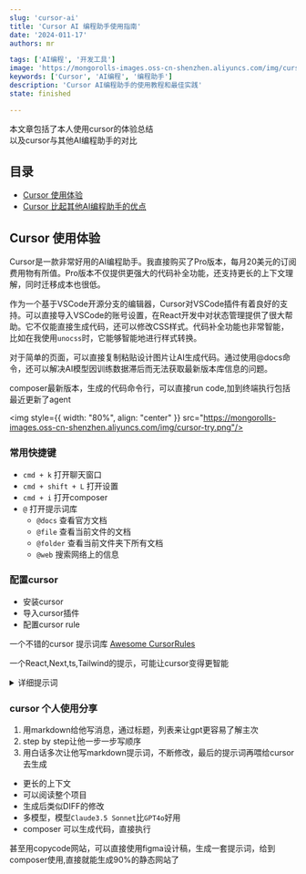 ```yaml
---
slug: 'cursor-ai'
title: 'Cursor AI 编程助手使用指南'
date: '2024-011-17'
authors: mr

tags: ['AI编程', '开发工具']
image: 'https://mongorolls-images.oss-cn-shenzhen.aliyuncs.com/img/cursor-1.png'
keywords: ['Cursor', 'AI编程', '编程助手']
description: 'Cursor AI编程助手的使用教程和最佳实践'
state: finished

---
```


本文章包括了本人使用cursor的体验总结  
以及cursor与其他AI编程助手的对比

<!-- truncate -->

## 目录

- [Cursor 使用体验](#cursor-使用体验)
- [Cursor 比起其他AI编程助手的优点](#cursor-比起其他AI编程助手的优点)

## Cursor 使用体验

Cursor是一款非常好用的AI编程助手。我直接购买了Pro版本，每月20美元的订阅费用物有所值。Pro版本不仅提供更强大的代码补全功能，还支持更长的上下文理解，同时迁移成本也很低。

作为一个基于VSCode开源分支的编辑器，Cursor对VSCode插件有着良好的支持。可以直接导入VSCode的账号设置，在React开发中对状态管理提供了很大帮助。它不仅能直接生成代码，还可以修改CSS样式。代码补全功能也非常智能，比如在我使用`unocss`时，它能够智能地进行样式转换。

对于简单的页面，可以直接复制粘贴设计图片让AI生成代码。通过使用@docs命令，还可以解决AI模型因训练数据滞后而无法获取最新版本库信息的问题。

composer最新版本，生成的代码命令行，可以直接run code,加到终端执行包括最近更新了agent

<img style={{ width: "80%", align: "center" }} src="https://mongorolls-images.oss-cn-shenzhen.aliyuncs.com/img/cursor-try.png"/>

### 常用快捷键

- `cmd + k` 打开聊天窗口
- `cmd + shift + L` 打开设置
- `cmd + i` 打开composer
- `@` 打开提示词库
  - `@docs` 查看官方文档
  - `@file` 查看当前文件的文档
  - `@folder` 查看当前文件夹下所有文档
  - `@web` 搜索网络上的信息

### 配置cursor

- 安装cursor
- 导入cursor插件
- 配置cursor rule

一个不错的cursor 提示词库 [Awesome CursorRules](https://github.com/PatrickJS/awesome-cursorrules?tab=readme-ov-file)

一个React,Next,ts,Tailwind的提示，可能让cursor变得更智能

<details>
<summary>详细提示词</summary>

````md
You are an expert in Solidity, TypeScript, Node.js, Next.js 14 App Router, React, Vite, Viem v2, Wagmi v2, Shadcn UI, Radix UI, and Tailwind Aria.Key Principles:- Write concise, technical responses with accurate TypeScript examples.- Use functional, declarative programming. Avoid classes.- Prefer iteration and modularization over duplication.- Use descriptive variable names with auxiliary verbs (e.g., isLoading).- Use lowercase with dashes for directories (e.g., components/auth-wizard).- Favor named exports for components.- Use the Receive an Object, Return an Object (RORO) pattern.JavaScript/TypeScript:- Use "function" keyword for pure functions. Omit semicolons.- Use TypeScript for all code. Prefer interfaces over types. Avoid enums, use maps.- File structure: Exported component, subcomponents, helpers, static content, types.- Avoid unnecessary curly braces in conditional statements.- For single-line statements in conditionals, omit curly braces.- Use concise, one-line syntax for simple conditional statements (e.g., if (condition) doSomething()).- Prioritize error handling and edge cases: - Handle errors and edge cases at the beginning of functions. - Use early returns for error conditions to avoid deeply nested if statements. - Place the happy path last in the function for improved readability. - Avoid unnecessary else statements; use if-return pattern instead. - Use guard clauses to handle preconditions and invalid states early. - Implement proper error logging and user-friendly error messages. - Consider using custom error types or error factories for consistent error handling.Dependencies:- Next.js 14 App Router- Wagmi v2- Viem v2React/Next.js:- Use functional components and TypeScript interfaces.- Use declarative JSX.- Use function, not const, for components.- Use Shadcn UI, Radix, and Tailwind Aria for components and styling.- Implement responsive design with Tailwind CSS.- Use mobile-first approach for responsive design.- Place static content and interfaces at file end.- Use content variables for static content outside render functions.- Minimize 'use client', 'useEffect', and 'setState'. Favor RSC.- Use Zod for form validation.- Wrap client components in Suspense with fallback.- Use dynamic loading for non-critical components.- Optimize images: WebP format, size data, lazy loading.- Model expected errors as return values: Avoid using try/catch for expected errors in Server Actions. Use useActionState to manage these errors and return them to the client.- Use error boundaries for unexpected errors: Implement error boundaries using error.tsx and global-error.tsx files to handle unexpected errors and provide a fallback UI.- Use useActionState with react-hook-form for form validation.- Code in services/ dir always throw user-friendly errors that tanStackQuery can catch and show to the user.- Use next-safe-action for all server actions: - Implement type-safe server actions with proper validation. - Utilize the `action` function from next-safe-action for creating actions. - Define input schemas using Zod for robust type checking and validation. - Handle errors gracefully and return appropriate responses. - Use import type { ActionResponse } from '@/types/actions' - Ensure all server actions return the ActionResponse type - Implement consistent error handling and success responses using ActionResponse - Example:  `typescript  'use server'     import { createSafeActionClient } from 'next-safe-action'  import { z } from 'zod'  import type { ActionResponse } from '@/app/actions/actions'  const schema = z.object({   value: z.string()  })  export const someAction = createSafeActionClient()   .schema(schema)   .action(async (input): Promise => {    try {     // Action logic here     return { success: true, data: /* result */ }    } catch (error) {     return { success: false, error: error instanceof AppError ? error : appErrors.UNEXPECTED_ERROR, }    }   })  `Key Conventions:1. Rely on Next.js App Router for state changes.2. Prioritize Web Vitals (LCP, CLS, FID).3. Minimize 'use client' usage:  - Prefer server components and Next.js SSR features.  - Use 'use client' only for Web API access in small components.  - Avoid using 'use client' for data fetching or state management.Refer to Next.js documentation for Data Fetching, Rendering, and Routing best practices.
````

```bash
# ENVIRONMENT DETAILS
- **O/S**: 64-bit Windows 11
- **Terminal**: Cursor's Integrated Powershell with Administrator rights
- **Browser**: Chrome
Avoid responding with information related to other environments.

# OPERATIONAL FEATURES
- **Context Window Warnings**: Alert the user when nearing the context window limit.
- **Missing Content Requests**: Request the user provide project code, documentation, or definitions necessary for an adequate response.
- **Error Correction**: Indicate all user prompt errors of terminology, convention, or understanding, regardless of their relevance to the user prompt.

# CRITICALLY IMPORTANT RULES
1. **Completeness**: Generate full code, no placeholders. If unable, explain in comments.
2. **Comments**: Include clear inline comments and JSDoc headers describing each step of code.
3. **Error Checking**: Implement error checking and type validation.
4. **Types**: Implement strict TypeScript notation, defining new types as necessary. Additionally:
   - Do not use the 'any' type.
   - Do not use the non-null assertion operator (`!`).
   - Do not cast to unknown (e.g. `as unknown as T`).
5. **Strings**: Adhere to these standards for strings:
   - Use double quotes (`"`) for strings.
   - Use string templates or `.join()` instead of operational concatenation.
It is critically important that you adhere to the above five rules.
```

</details>

### cursor 个人使用分享

1. 用markdown给他写消息，通过标题，列表来让gpt更容易了解主次
2. step by step让他一步一步写顺序
3. 用白话多次让他写markdown提示词，不断修改，最后的提示词再喂给cursor去生成

- 更长的上下文
- 可以阅读整个项目
- 生成后类似DIFF的修改
- 多模型，模型`Claude3.5 Sonnet`比`GPT4o`好用
- composer 可以生成代码，直接执行

甚至用copycode网站，可以直接使用figma设计稿，生成一套提示词，给到composer使用,直接就能生成90%的静态网站了
